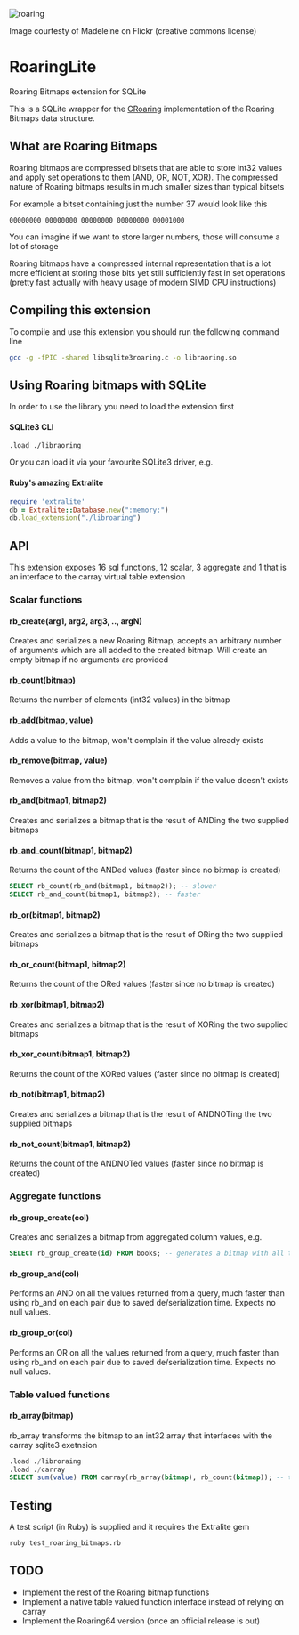 ![roaring](https://github.com/oldmoe/roaringlite/blob/main/media/roaring_cat_s.jpg?raw=true)

Image courtesty of Madeleine on Flickr (creative commons license)

# RoaringLite
Roaring Bitmaps extension for SQLite

This is a SQLite wrapper for the [CRoaring](https://github.com/RoaringBitmap/CRoaring) implementation of the Roaring Bitmaps data structure.

## What are Roaring Bitmaps
Roaring bitmaps are compressed bitsets that are able to store int32 values and apply set operations to them (AND, OR, NOT, XOR). The compressed nature of Roaring bitmaps results in much smaller sizes than typical bitsets

For example a bitset containing just the number 37 would look like this

```
00000000 00000000 00000000 00000000 00001000  
```
You can imagine if we want to store larger numbers, those will consume a lot of storage

Roaring bitmaps have a compressed internal representation that is a lot more efficient at storing those bits yet still sufficiently fast in set operations (pretty fast actually with heavy usage of modern SIMD CPU instructions)

## Compiling this extension

To compile and use this extension you should run the following command line

```bash
gcc -g -fPIC -shared libsqlite3roaring.c -o libraoring.so
```

## Using Roaring bitmaps with SQLite

In order to use the library you need to load the extension first

#### SQLite3 CLI
```
.load ./libraoring
```
Or you can load it via your favourite SQLite3 driver, e.g.

#### Ruby's amazing Extralite 
```ruby
require 'extralite'
db = Extralite::Database.new(":memory:")
db.load_extension("./libroaring")  
```

## API
This extension exposes 16 sql functions, 12 scalar, 3 aggregate and 1 that is an interface to the carray virtual table extension

### Scalar functions

#### rb_create(arg1, arg2, arg3, .., argN)
Creates and serializes a new Roaring Bitmap, accepts an arbitrary number of arguments which are all added to the created bitmap. Will create an empty bitmap if no arguments are provided

#### rb_count(bitmap)
Returns the number of elements (int32 values) in the bitmap

#### rb_add(bitmap, value)
Adds a value to the bitmap, won't complain if the value already exists

#### rb_remove(bitmap, value)
Removes a value from the bitmap, won't complain if the value doesn't exists

#### rb_and(bitmap1, bitmap2)
Creates and serializes a bitmap that is the result of ANDing the two supplied bitmaps

#### rb_and_count(bitmap1, bitmap2)
Returns the count of the ANDed values (faster since no bitmap is created)

```sql
SELECT rb_count(rb_and(bitmap1, bitmap2)); -- slower
SELECT rb_and_count(bitmap1, bitmap2); -- faster
```
#### rb_or(bitmap1, bitmap2)
Creates and serializes a bitmap that is the result of ORing the two supplied bitmaps

#### rb_or_count(bitmap1, bitmap2)
Returns the count of the ORed values (faster since no bitmap is created)

#### rb_xor(bitmap1, bitmap2)
Creates and serializes a bitmap that is the result of XORing the two supplied bitmaps

#### rb_xor_count(bitmap1, bitmap2)
Returns the count of the XORed values (faster since no bitmap is created)

#### rb_not(bitmap1, bitmap2)
Creates and serializes a bitmap that is the result of ANDNOTing the two supplied bitmaps

#### rb_not_count(bitmap1, bitmap2)
Returns the count of the ANDNOTed values (faster since no bitmap is created)

### Aggregate functions

#### rb_group_create(col)
Creates and serializes a bitmap from aggregated column values, e.g.

```sql
SELECT rb_group_create(id) FROM books; -- generates a bitmap with all the book ids
```
#### rb_group_and(col)
Performs an AND on all the values returned from a query, much faster than using rb_and on each pair due to saved de/serialization time. Expects no null values.

#### rb_group_or(col)
Performs an OR on all the values returned from a query, much faster than using rb_and on each pair due to saved de/serialization time. Expects no null values.

### Table valued functions

#### rb_array(bitmap)
rb_array transforms the bitmap to an int32 array that interfaces with the carray sqlite3 exetnsion

```sql
.load ./libroraing
.load ./carray
SELECT sum(value) FROM carray(rb_array(bitmap), rb_count(bitmap)); -- the count must be supplied
```

## Testing
A test script (in Ruby) is supplied and it requires the Extralite gem

```bash
ruby test_roaring_bitmaps.rb
```

## TODO

- Implement the rest of the Roaring bitmap functions
- Implement a native table valued function interface instead of relying on carray
- Implement the Roaring64 version (once an official release is out)
